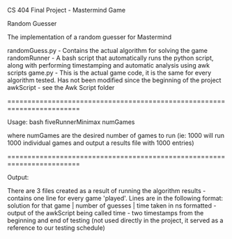 CS 404 Final Project - Mastermind Game

Random Guesser

The implementation of a random guesser for Mastermind

randomGuess.py - Contains the actual algorithm for solving the game
randomRunner - A bash script that automatically runs the python script, along with performing timestamping and automatic analysis using awk scripts
game.py - This is the actual game code, it is the same for every algorithm tested. Has not been modified since the beginning of the project
awkScript - see the Awk Script folder

========================================================================

Usage:
bash fiveRunnerMinimax numGames

where numGames are the desired number of games to run (ie: 1000 will run 1000 individual games and output a results file with 1000 entries)

========================================================================

Output:

There are 3 files created as a result of running the algorithm
results - contains one line for every game 'played'. Lines are in the following format: 
		solution for that game | number of guesses | time taken in ns
formatted - output of the awkScript being called
time - two timestamps from the beginning and end of testing (not used directly in the project, it served as a reference to our testing schedule)
